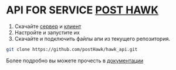 # API FOR SERVICE [POST HAWK](https://github.com/postHawk)

1. Скачайте [сервер](https://github.com/postHawk/hawk_server) и [клиент](https://github.com/postHawk/hawk_client)
1. Настройте и запустите их
1. Скачайте и подключить файлы апи из текущего репозитория.
```bash
git clone https://github.com/postHawk/hawk_api.git
```

Более подробно вы можете прочесть в [документации](https://github.com/postHawk/hawk_api/wiki)
